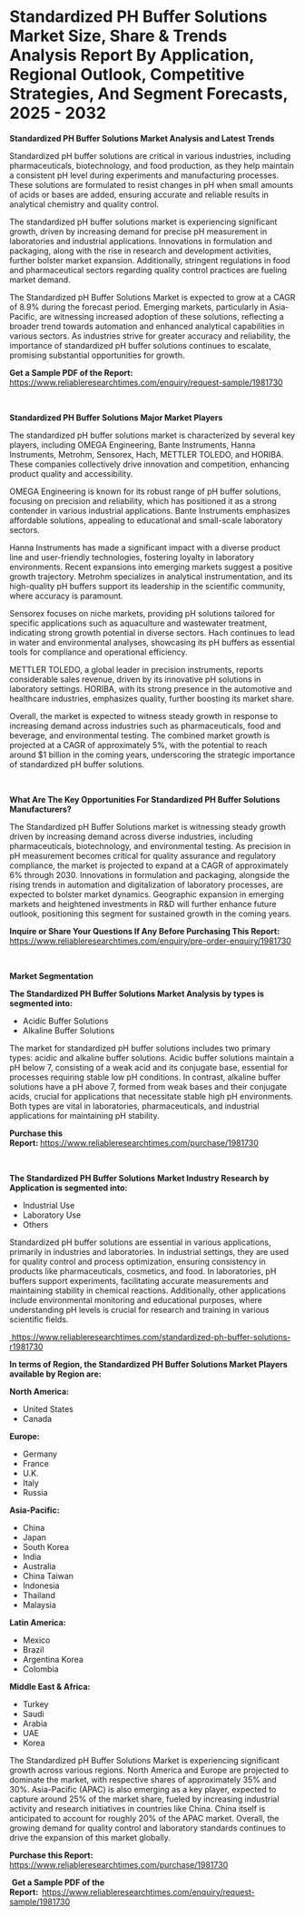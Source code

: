 <p><h1>Standardized PH Buffer Solutions Market Size, Share & Trends Analysis Report By Application, Regional Outlook, Competitive Strategies, And Segment Forecasts, 2025 - 2032</h1></p><p><strong>Standardized PH Buffer Solutions Market Analysis and Latest Trends</strong></p>
<p><p>Standardized pH buffer solutions are critical in various industries, including pharmaceuticals, biotechnology, and food production, as they help maintain a consistent pH level during experiments and manufacturing processes. These solutions are formulated to resist changes in pH when small amounts of acids or bases are added, ensuring accurate and reliable results in analytical chemistry and quality control.</p><p>The standardized pH buffer solutions market is experiencing significant growth, driven by increasing demand for precise pH measurement in laboratories and industrial applications. Innovations in formulation and packaging, along with the rise in research and development activities, further bolster market expansion. Additionally, stringent regulations in food and pharmaceutical sectors regarding quality control practices are fueling market demand.</p><p>The Standardized pH Buffer Solutions Market is expected to grow at a CAGR of 8.9% during the forecast period. Emerging markets, particularly in Asia-Pacific, are witnessing increased adoption of these solutions, reflecting a broader trend towards automation and enhanced analytical capabilities in various sectors. As industries strive for greater accuracy and reliability, the importance of standardized pH buffer solutions continues to escalate, promising substantial opportunities for growth.</p></p>
<p><strong>Get a Sample PDF of the Report:&nbsp;</strong> <a href="https://www.reliableresearchtimes.com/enquiry/request-sample/1981730?utm_campaign=3169&utm_medium=2&utm_source=Github&utm_content=ia&utm_term=15042025&utm_id=standardized-ph-buffer-solutions">https://www.reliableresearchtimes.com/enquiry/request-sample/1981730</a></p>
<p>&nbsp;</p>
<p><strong>Standardized PH Buffer Solutions Major Market Players</strong></p>
<p><p>The standardized pH buffer solutions market is characterized by several key players, including OMEGA Engineering, Bante Instruments, Hanna Instruments, Metrohm, Sensorex, Hach, METTLER TOLEDO, and HORIBA. These companies collectively drive innovation and competition, enhancing product quality and accessibility.</p><p>OMEGA Engineering is known for its robust range of pH buffer solutions, focusing on precision and reliability, which has positioned it as a strong contender in various industrial applications. Bante Instruments emphasizes affordable solutions, appealing to educational and small-scale laboratory sectors.</p><p>Hanna Instruments has made a significant impact with a diverse product line and user-friendly technologies, fostering loyalty in laboratory environments. Recent expansions into emerging markets suggest a positive growth trajectory. Metrohm specializes in analytical instrumentation, and its high-quality pH buffers support its leadership in the scientific community, where accuracy is paramount.</p><p>Sensorex focuses on niche markets, providing pH solutions tailored for specific applications such as aquaculture and wastewater treatment, indicating strong growth potential in diverse sectors. Hach continues to lead in water and environmental analyses, showcasing its pH buffers as essential tools for compliance and operational efficiency.</p><p>METTLER TOLEDO, a global leader in precision instruments, reports considerable sales revenue, driven by its innovative pH solutions in laboratory settings. HORIBA, with its strong presence in the automotive and healthcare industries, emphasizes quality, further boosting its market share.</p><p>Overall, the market is expected to witness steady growth in response to increasing demand across industries such as pharmaceuticals, food and beverage, and environmental testing. The combined market growth is projected at a CAGR of approximately 5%, with the potential to reach around $1 billion in the coming years, underscoring the strategic importance of standardized pH buffer solutions.</p></p>
<p>&nbsp;</p>
<p><strong>What Are The Key Opportunities For Standardized PH Buffer Solutions Manufacturers?</strong></p>
<p><p>The Standardized pH Buffer Solutions market is witnessing steady growth driven by increasing demand across diverse industries, including pharmaceuticals, biotechnology, and environmental testing. As precision in pH measurement becomes critical for quality assurance and regulatory compliance, the market is projected to expand at a CAGR of approximately 6% through 2030. Innovations in formulation and packaging, alongside the rising trends in automation and digitalization of laboratory processes, are expected to bolster market dynamics. Geographic expansion in emerging markets and heightened investments in R&D will further enhance future outlook, positioning this segment for sustained growth in the coming years.</p></p>
<p><strong>Inquire or Share Your Questions If Any Before Purchasing This Report:</strong> <a href="https://www.reliableresearchtimes.com/enquiry/pre-order-enquiry/1981730?utm_campaign=3169&utm_medium=2&utm_source=Github&utm_content=ia&utm_term=15042025&utm_id=standardized-ph-buffer-solutions">https://www.reliableresearchtimes.com/enquiry/pre-order-enquiry/1981730</a></p>
<p>&nbsp;</p>
<p><strong>Market Segmentation</strong></p>
<p><strong>The Standardized PH Buffer Solutions Market Analysis by types is segmented into:</strong></p>
<p><ul><li>Acidic Buffer Solutions</li><li>Alkaline Buffer Solutions</li></ul></p>
<p><p>The market for standardized pH buffer solutions includes two primary types: acidic and alkaline buffer solutions. Acidic buffer solutions maintain a pH below 7, consisting of a weak acid and its conjugate base, essential for processes requiring stable low pH conditions. In contrast, alkaline buffer solutions have a pH above 7, formed from weak bases and their conjugate acids, crucial for applications that necessitate stable high pH environments. Both types are vital in laboratories, pharmaceuticals, and industrial applications for maintaining pH stability.</p></p>
<p><strong>Purchase this Report:&nbsp;</strong><a href="https://www.reliableresearchtimes.com/purchase/1981730?utm_campaign=3169&utm_medium=2&utm_source=Github&utm_content=ia&utm_term=15042025&utm_id=standardized-ph-buffer-solutions">https://www.reliableresearchtimes.com/purchase/1981730</a></p>
<p>&nbsp;</p>
<p><strong>The Standardized PH Buffer Solutions Market Industry Research by Application is segmented into:</strong></p>
<p><ul><li>Industrial Use</li><li>Laboratory Use</li><li>Others</li></ul></p>
<p><p>Standardized pH buffer solutions are essential in various applications, primarily in industries and laboratories. In industrial settings, they are used for quality control and process optimization, ensuring consistency in products like pharmaceuticals, cosmetics, and food. In laboratories, pH buffers support experiments, facilitating accurate measurements and maintaining stability in chemical reactions. Additionally, other applications include environmental monitoring and educational purposes, where understanding pH levels is crucial for research and training in various scientific fields.</p></p>
<p><a href="https://www.reliableresearchtimes.com/standardized-ph-buffer-solutions-r1981730?utm_campaign=3169&utm_medium=2&utm_source=Github&utm_content=ia&utm_term=15042025&utm_id=standardized-ph-buffer-solutions">&nbsp;https://www.reliableresearchtimes.com/standardized-ph-buffer-solutions-r1981730</a></p>
<p><strong>In terms of Region, the Standardized PH Buffer Solutions Market Players available by Region are:</strong></p>
<p>
    <p> <strong> North America: </strong>
        <ul>
            <li>United States</li>
            <li>Canada</li>
        </ul>
        </p> 
    <p> <strong> Europe: </strong>
        <ul>
            <li>Germany</li>
            <li>France</li>
            <li>U.K.</li>
            <li>Italy</li>
            <li>Russia</li>
        </ul>
        </p> 
    <p> <strong> Asia-Pacific: </strong>
        <ul>
            <li>China</li>
            <li>Japan</li>
            <li>South Korea</li>
            <li>India</li>
            <li>Australia</li>
            <li>China Taiwan</li>
            <li>Indonesia</li>
            <li>Thailand</li>
            <li>Malaysia</li>
        </ul>
        </p> 
    <p> <strong> Latin America: </strong>
        <ul>
            <li>Mexico</li>
            <li>Brazil</li>
            <li>Argentina Korea</li>
            <li>Colombia</li>
        </ul>
        </p> 
    <p> <strong> Middle East & Africa: </strong>
        <ul>
            <li>Turkey</li>
            <li>Saudi</li>
            <li>Arabia</li>
            <li>UAE</li>
            <li>Korea</li>
        </ul>
    </p>
    </p>
<p><p>The Standardized pH Buffer Solutions Market is experiencing significant growth across various regions. North America and Europe are projected to dominate the market, with respective shares of approximately 35% and 30%. Asia-Pacific (APAC) is also emerging as a key player, expected to capture around 25% of the market share, fueled by increasing industrial activity and research initiatives in countries like China. China itself is anticipated to account for roughly 20% of the APAC market. Overall, the growing demand for quality control and laboratory standards continues to drive the expansion of this market globally.</p></p>
<p><strong>Purchase this Report: </strong><a href="https://www.reliableresearchtimes.com/purchase/1981730?utm_campaign=3169&utm_medium=2&utm_source=Github&utm_content=ia&utm_term=15042025&utm_id=standardized-ph-buffer-solutions">https://www.reliableresearchtimes.com/purchase/1981730</a></p>
<p>&nbsp;<strong>Get a Sample PDF of the Report:&nbsp;&nbsp;</strong><a href="https://www.reliableresearchtimes.com/enquiry/request-sample/1981730?utm_campaign=3169&utm_medium=2&utm_source=Github&utm_content=ia&utm_term=15042025&utm_id=standardized-ph-buffer-solutions">https://www.reliableresearchtimes.com/enquiry/request-sample/1981730</a></p>
<p><strong></strong></p>
<p><p></p><p></p><p></p></p>